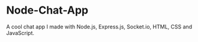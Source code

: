 # Node-Chat-App

A cool chat app I made with Node.js, Express.js, Socket.io, HTML, CSS and JavaScript.
